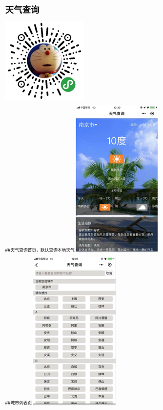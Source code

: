 # 天气查询
![avatar](img/me.jpg)

##天气查询首页，默认查询本地天气
![avatar](img/home.png)

##城市列表页
![avatar](img/citylist.png)

